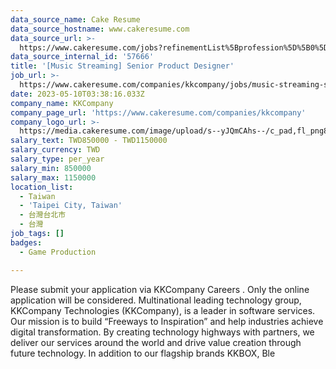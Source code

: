```yaml
---
data_source_name: Cake Resume
data_source_hostname: www.cakeresume.com
data_source_url: >-
  https://www.cakeresume.com/jobs?refinementList%5Bprofession%5D%5B0%5D=game-production&range%5Bsalary_range%5D%5Bmin%5D=100000
data_source_internal_id: '57666'
title: '[Music Streaming] Senior Product Designer'
job_url: >-
  https://www.cakeresume.com/companies/kkcompany/jobs/music-streaming-senior-product-designer
date: 2023-05-10T03:38:16.033Z
company_name: KKCompany
company_page_url: 'https://www.cakeresume.com/companies/kkcompany'
company_logo_url: >-
  https://media.cakeresume.com/image/upload/s--yJQmCAhs--/c_pad,fl_png8,h_200,w_200/v1637561973/kxxyllrqxnxut3jg0vup.png
salary_text: TWD850000 - TWD1150000
salary_currency: TWD
salary_type: per_year
salary_min: 850000
salary_max: 1150000
location_list:
  - Taiwan
  - 'Taipei City, Taiwan'
  - 台灣台北市
  - 台灣
job_tags: []
badges:
  - Game Production

---
```


Please submit your application via KKCompany Careers . Only the online application will be considered. Multinational leading technology group, KKCompany Technologies (KKCompany), is a leader in software services. Our mission is to build “Freeways to Inspiration” and help industries achieve digital transformation. By creating technology highways with partners, we deliver our services around the world and drive value creation through future technology. In addition to our flagship brands KKBOX, Ble